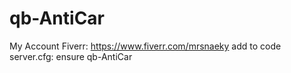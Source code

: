 # qb-AntiCar
My Account Fiverr: https://www.fiverr.com/mrsnaeky
add to code server.cfg: 
ensure qb-AntiCar
